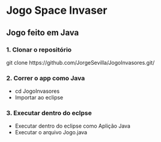 <h1>Jogo Space Invaser</h1>

<h2>Jogo feito em Java</h2>

<h3>1. Clonar o  repositório</h3>
<p>git clone https://github.com/JorgeSevilla/JogoInvasores.git/

<h3>2. Correr o app como Java</h3> 
	<ul>
	<li>cd JogoInvasores</li> 
	<li>Importar ao eclipse</li>
	</ul>
<h3>3. Executar dentro do eclpse</h3>
	<ul>
	<li>Executar dentro do eclipse como Aplição Java</li>
	<li>Executar o arquivo Jogo.java</li>
	</ul>


